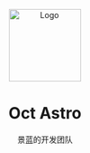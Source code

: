 <p align="center">
  <img alt="Logo" src="https://avatars.githubusercontent.com/u/177123660?s=460" width="128">
</p>

<h1 align="center">Oct Astro</h1>

<p align="center">景蓝的开发团队</p>

